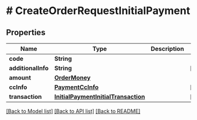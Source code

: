 # # CreateOrderRequestInitialPayment


## Properties 


Name | Type | Description | Notes
------------ | ------------- | ------------- | -------------
**code**| **String** |   |
**additionalInfo**| **String** |   | [optional]
**amount**| [**OrderMoney**](OrderMoney.md) |   |
**ccInfo**| [**PaymentCcInfo**](PaymentCcInfo.md) |   | [optional]
**transaction**| [**InitialPaymentInitialTransaction**](InitialPaymentInitialTransaction.md) |   | [optional]


[[Back to Model list]](../../README.md#models) [[Back to API list]](../../README.md#endpoints) [[Back to README]](../../README.md)

